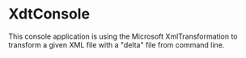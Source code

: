 # XdtConsole

This console application is using the Microsoft XmlTransformation to transform a given XML file with a "delta" file from command line.